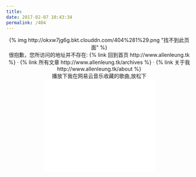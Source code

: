 ```yaml
---
title:
date: 2017-02-07 10:43:34
permalink: /404
---
```

<div align="center">
    {% img http://okxw7jg6g.bkt.clouddn.com/404%281%29.png "找不到此页面" %}
</div>

<div align="center">
    很抱歉，您所访问的地址并不存在:
    {% link 回到首页 http://www.allenleung.tk %} · {% link 所有文章 http://www.allenleung.tk/archives %} · {% link 关于我 http://www.allenleung.tk/about %}
</div>

<div align="center">
    播放下我在网易云音乐收藏的歌曲,放松下
    <iframe frameborder="no" border="0" marginwidth="0" marginheight="0" width=300 height=250 src="//music.163.com/outchain/player?type=0&id=152073977&auto=0&height=230"></iframe>
</div>
